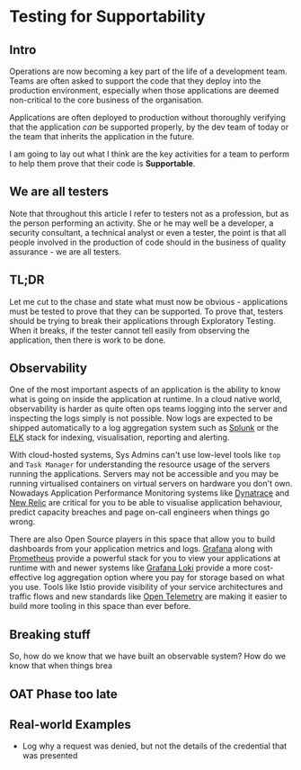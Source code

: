 # Testing for Supportability

## Intro
Operations are now becoming a key part of the life of a development team.  Teams are often asked to support the code
that they deploy into the production environment, especially when those applications are deemed non-critical to the
core business of the organisation.

Applications are often deployed to production without thoroughly verifying that the application _can_ be supported
properly, by the dev team of today or the team that inherits the application in the future. 

I am going to lay out what I think are the key activities for a team to perform to help them prove that their code is
**Supportable**.

## We are all testers
Note that throughout this article I refer to testers not as a profession, but as the person performing an activity.
She or he may well be a developer, a security consultant, a technical analyst or even a tester, the point is that
all people involved in the production of code should in the business of quality assurance - we are all testers. 

## TL;DR
Let me cut to the chase and state what must now be obvious - applications must be tested to prove that they can be
supported. To prove that, testers should be trying to break their applications through Exploratory Testing.  When it
breaks, if the tester cannot tell easily from observing the application, then there is work to be done.

## Observability
One of the most important aspects of an application is the ability to know what is going on inside the
application at runtime.  In a cloud native world, observability is harder as quite often ops teams logging into
the server and inspecting the logs simply is not possible. Now logs are expected to be shipped automatically to a log
aggregation system such as [Splunk](https://www.splunk.com/ "Splunk") or the 
[ELK](https://www.elastic.co/what-is/elk-stack "ELK Stack") stack for indexing, visualisation, reporting and alerting.

With cloud-hosted systems, Sys Admins can't use low-level tools like `top` and `Task Manager` for understanding the
resource usage of the servers running the applications.  Servers may not be accessible and you may be running
virtualised containers on virtual servers on hardware you don't own.  Nowadays Application Performance Monitoring
systems like [Dynatrace](https://www.dynatrace.com/) and [New Relic](https://newrelic.com/) are critical for you to
be able to visualise application behaviour, predict capacity breaches and page on-call engineers when things go wrong.

There are also Open Source players in this space that allow you to build dashboards from your application metrics and
logs.  [Grafana](https://grafana.com/ "Grafana") along with [Prometheus](https://prometheus.io/ "Prometheus") provide a
powerful stack for you to view your applications at runtime with and newer systems like 
[Grafana Loki](https://grafana.com/docs/loki/ "Grafana Loki") provide a more cost-effective log aggregation option
where you pay for storage based on what you use. Tools like Istio provide visibility of your service architectures
and traffic flows and new standards like [Open Telemetry](https://opentelemetry.io/) are making it easier to build more 
tooling in this space than ever before. 

## Breaking stuff
So, how do we know that we have built an observable system?  How do we know that when things brea

## OAT Phase too late

## Real-world Examples
* Log why a request was denied, but not the details of the credential that was presented 
